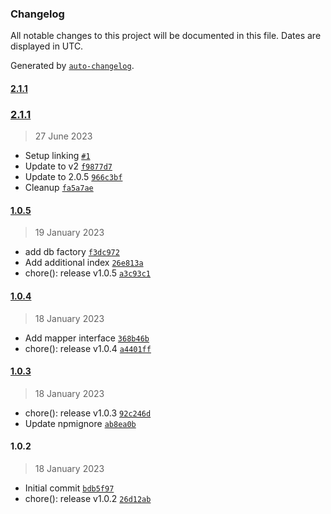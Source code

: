 ### Changelog

All notable changes to this project will be documented in this file. Dates are displayed in UTC.

Generated by [`auto-changelog`](https://github.com/CookPete/auto-changelog).

#### [2.1.1](https://github.com/fjanicki/nestjs-ddd/compare/2.1.1...2.1.1)

### [2.1.1](https://github.com/fjanicki/nestjs-ddd/compare/1.0.5...2.1.1)

> 27 June 2023

- Setup linking [`#1`](https://github.com/fjanicki/nestjs-ddd/pull/1)
- Update to v2 [`f9877d7`](https://github.com/fjanicki/nestjs-ddd/commit/f9877d7ffecbd24b239ebededd3a09fe4b8b9f59)
- Update to 2.0.5 [`966c3bf`](https://github.com/fjanicki/nestjs-ddd/commit/966c3bf0bfe0a96fa574f0ed274f86e744000a4b)
- Cleanup [`fa5a7ae`](https://github.com/fjanicki/nestjs-ddd/commit/fa5a7ae00e2dcf80adb823122768561756db65b9)

#### [1.0.5](https://github.com/fjanicki/nestjs-ddd/compare/1.0.4...1.0.5)

> 19 January 2023

- add db factory [`f3dc972`](https://github.com/fjanicki/nestjs-ddd/commit/f3dc9726dcbf0e8e9ef50a8f0e2209c24818860c)
- Add additional index [`26e813a`](https://github.com/fjanicki/nestjs-ddd/commit/26e813a68a8647f9c4d24aae2a20a84b1dec6f2b)
- chore(): release v1.0.5 [`a3c93c1`](https://github.com/fjanicki/nestjs-ddd/commit/a3c93c11bec544eccec4dc8f0d41e7d3ee9f6dd7)

#### [1.0.4](https://github.com/fjanicki/nestjs-ddd/compare/1.0.3...1.0.4)

> 18 January 2023

- Add mapper interface [`368b46b`](https://github.com/fjanicki/nestjs-ddd/commit/368b46b6556821d03a9af67ae83093d79f576750)
- chore(): release v1.0.4 [`a4401ff`](https://github.com/fjanicki/nestjs-ddd/commit/a4401ff77250b4d7a97d389efefd26034a82fd5f)

#### [1.0.3](https://github.com/fjanicki/nestjs-ddd/compare/1.0.2...1.0.3)

> 18 January 2023

- chore(): release v1.0.3 [`92c246d`](https://github.com/fjanicki/nestjs-ddd/commit/92c246d4250aa23613bc54ba435ef9a00ce3b3f3)
- Update npmignore [`ab8ea0b`](https://github.com/fjanicki/nestjs-ddd/commit/ab8ea0b6819f96b4be803b6b1898504050b69878)

#### 1.0.2

> 18 January 2023

- Initial commit [`bdb5f97`](https://github.com/fjanicki/nestjs-ddd/commit/bdb5f97d891375a50d0978e0f307d3ac625fc8e3)
- chore(): release v1.0.2 [`26d12ab`](https://github.com/fjanicki/nestjs-ddd/commit/26d12ab484fc59876b9b69b9fe28fb5d17d4afbe)
